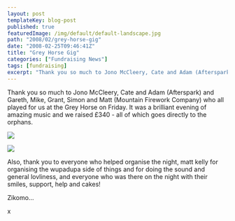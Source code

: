 ```yaml
---
layout: post
templateKey: blog-post
published: true
featuredImage: /img/default/default-landscape.jpg
path: "2008/02/grey-horse-gig"
date: "2008-02-25T09:46:41Z"
title: "Grey Horse Gig"
categories: ["Fundraising News"]
tags: [fundraising]
excerpt: "Thank you so much to Jono McCleery, Cate and Adam (Afterspark) and Gareth, Mike, Grant, Simon and M..."
---
```


Thank you so much to Jono McCleery, Cate and Adam (Afterspark) and Gareth, Mike, Grant, Simon and Matt (Mountain Firework Company) who all played for us at the Grey Horse on Friday. It was a brilliant evening of amazing music and we raised £340 - all of which goes directly to the orphans.

![](https://www.landirani.org/image_library/news/thumb-200x200/49945fe14b04drimg0008.jpg)

![](https://www.landirani.org/image_library/news/thumb-200x200/49945fd6db8f2rimg0007.jpg)

Also, thank you to everyone who helped organise the night, matt kelly for organising the wupadupa side of things and for doing the sound and general lovliness, and everyone who was there on the night with their smiles, support, help and cakes!

Zikomo...

x
